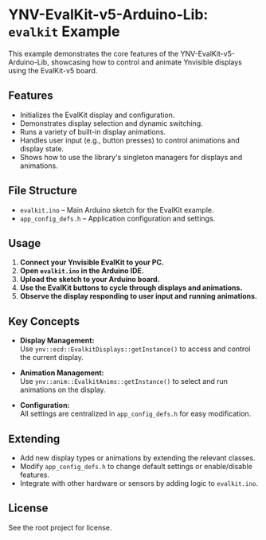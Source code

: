 # YNV-EvalKit-v5-Arduino-Lib: `evalkit` Example

This example demonstrates the core features of the YNV-EvalKit-v5-Arduino-Lib, showcasing how to control and animate Ynvisible displays using the EvalKit-v5 board.

## Features

- Initializes the EvalKit display and configuration.
- Demonstrates display selection and dynamic switching.
- Runs a variety of built-in display animations.
- Handles user input (e.g., button presses) to control animations and display state.
- Shows how to use the library's singleton managers for displays and animations.

## File Structure

- `evalkit.ino` – Main Arduino sketch for the EvalKit example.
- `app_config_defs.h` – Application configuration and settings.

## Usage

1. **Connect your Ynvisible EvalKit to your PC.**
2. **Open `evalkit.ino` in the Arduino IDE.**
3. **Upload the sketch to your Arduino board.**
4. **Use the EvalKit buttons to cycle through displays and animations.**
5. **Observe the display responding to user input and running animations.**

## Key Concepts

- **Display Management:**  
  Use `ynv::ecd::EvalkitDisplays::getInstance()` to access and control the current display.

- **Animation Management:**  
  Use `ynv::anim::EvalkitAnims::getInstance()` to select and run animations on the display.

- **Configuration:**  
  All settings are centralized in `app_config_defs.h` for easy modification.

## Extending

- Add new display types or animations by extending the relevant classes.
- Modify `app_config_defs.h` to change default settings or enable/disable features.
- Integrate with other hardware or sensors by adding logic to `evalkit.ino`.

## License
See the root project for license.